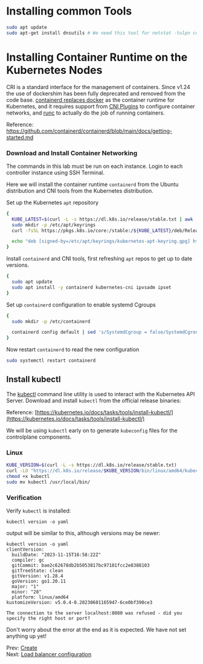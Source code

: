 # Installing common Tools

```bash
sudo apt update
sudo apt-get install dnsutils # We need this tool for netstat -tulpn command .(To check ports which our services will use)

```

# Installing Container Runtime on the Kubernetes Nodes

 CRI is a standard interface for the management of containers. Since v1.24 the use of dockershim has been fully deprecated and removed from the code base. [containerd replaces docker](https://kodekloud.com/blog/kubernetes-removed-docker-what-happens-now/) as the container runtime for Kubernetes, and it requires support from [CNI Plugins](https://github.com/containernetworking/plugins) to configure container networks, and [runc](https://github.com/opencontainers/runc) to actually do the job of running containers.

Reference: https://github.com/containerd/containerd/blob/main/docs/getting-started.md

### Download and Install Container Networking

The commands in this lab must be run on each instance. Login to each controller instance using SSH Terminal.

Here we will install the container runtime `containerd` from the Ubuntu distribution and  CNI tools from the Kubernetes distribution. 

Set up the Kubernetes `apt` repository

```bash
{
  KUBE_LATEST=$(curl -L -s https://dl.k8s.io/release/stable.txt | awk 'BEGIN { FS="." } { printf "%s.%s", $1, $2 }')
  sudo mkdir -p /etc/apt/keyrings
  curl -fsSL https://pkgs.k8s.io/core:/stable:/${KUBE_LATEST}/deb/Release.key | sudo gpg --dearmor -o /etc/apt/keyrings/kubernetes-apt-keyring.gpg

  echo "deb [signed-by=/etc/apt/keyrings/kubernetes-apt-keyring.gpg] https://pkgs.k8s.io/core:/stable:/${KUBE_LATEST}/deb/ /" | sudo tee /etc/apt/sources.list.d/kubernetes.list
}
```

Install `containerd` and CNI tools, first refreshing `apt` repos to get up to date versions.

```bash
{
  sudo apt update
  sudo apt install -y containerd kubernetes-cni ipvsadm ipset
}
```

Set up `containerd` configuration to enable systemd Cgroups

```bash
{
  sudo mkdir -p /etc/containerd

  containerd config default | sed 's/SystemdCgroup = false/SystemdCgroup = true/' | sudo tee /etc/containerd/config.toml
}
```

Now restart `containerd` to read the new configuration

```bash
sudo systemctl restart containerd
```

## Install kubectl

The [kubectl](https://kubernetes.io/docs/tasks/tools/install-kubectl) command line utility is used to interact with the Kubernetes API Server. Download and install `kubectl` from the official release binaries:

Reference: [https://kubernetes.io/docs/tasks/tools/install-kubectl/](https://kubernetes.io/docs/tasks/tools/install-kubectl/)

We will be using `kubectl` early on to generate `kubeconfig` files for the controlplane components.

### Linux

```bash
KUBE_VERSION=$(curl -L -s https://dl.k8s.io/release/stable.txt)
curl -LO "https://dl.k8s.io/release/$KUBE_VERSION/bin/linux/amd64/kubectl"
chmod +x kubectl
sudo mv kubectl /usr/local/bin/
```

### Verification

Verify `kubectl` is installed:

```
kubectl version -o yaml
```

output will be similar to this, although versions may be newer:

```
kubectl version -o yaml
clientVersion:
  buildDate: "2023-11-15T16:58:22Z"
  compiler: gc
  gitCommit: bae2c62678db2b5053817bc97181fcc2e8388103
  gitTreeState: clean
  gitVersion: v1.28.4
  goVersion: go1.20.11
  major: "1"
  minor: "28"
  platform: linux/amd64
kustomizeVersion: v5.0.4-0.20230601165947-6ce0bf390ce3

The connection to the server localhost:8080 was refused - did you specify the right host or port?
```

Don't worry about the error at the end as it is expected. We have not set anything up yet!

Prev: [Create](02_create_certificates.md)</br>
Next: [Load balancer configuration](04_load_balancer_haproxy.md)
